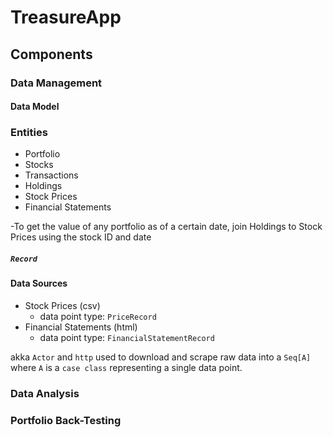 # TreasureApp

## Components

### Data Management

#### Data Model

### Entities
- Portfolio
- Stocks
- Transactions
- Holdings
- Stock Prices
- Financial Statements

-To get the value of any portfolio as of a certain date, join Holdings to Stock Prices using the stock ID and date

##### `Record`



#### Data Sources

- Stock Prices (csv)
    - data point type: `PriceRecord`
- Financial Statements (html)
    - data point type: `FinancialStatementRecord`

akka `Actor` and `http` used to download and scrape raw data into a `Seq[A]` where `A` is a `case class` representing a single data point.

### Data Analysis

### Portfolio Back-Testing
